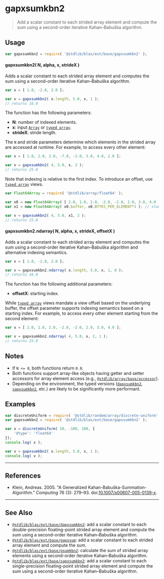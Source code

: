 <!--

@license Apache-2.0

Copyright (c) 2020 The Stdlib Authors.

Licensed under the Apache License, Version 2.0 (the "License");
you may not use this file except in compliance with the License.
You may obtain a copy of the License at

   http://www.apache.org/licenses/LICENSE-2.0

Unless required by applicable law or agreed to in writing, software
distributed under the License is distributed on an "AS IS" BASIS,
WITHOUT WARRANTIES OR CONDITIONS OF ANY KIND, either express or implied.
See the License for the specific language governing permissions and
limitations under the License.

-->

# gapxsumkbn2

> Add a scalar constant to each strided array element and compute the sum using a second-order iterative Kahan–Babuška algorithm.

<section class="intro">

</section>

<!-- /.intro -->

<section class="usage">

## Usage

```javascript
var gapxsumkbn2 = require( '@stdlib/blas/ext/base/gapxsumkbn2' );
```

#### gapxsumkbn2( N, alpha, x, strideX )

Adds a scalar constant to each strided array element and computes the sum using a second-order iterative Kahan–Babuška algorithm.

```javascript
var x = [ 1.0, -2.0, 2.0 ];

var v = gapxsumkbn2( x.length, 5.0, x, 1 );
// returns 16.0
```

The function has the following parameters:

-   **N**: number of indexed elements.
-   **x**: input [`Array`][mdn-array] or [`typed array`][mdn-typed-array].
-   **strideX**: stride length.

The `N` and stride parameters determine which elements in the strided array are accessed at runtime. For example, to access every other element:

```javascript
var x = [ 1.0, 2.0, 2.0, -7.0, -2.0, 3.0, 4.0, 2.0 ];

var v = gapxsumkbn2( 4, 5.0, x, 2 );
// returns 25.0
```

Note that indexing is relative to the first index. To introduce an offset, use [`typed array`][mdn-typed-array] views.

<!-- eslint-disable stdlib/capitalized-comments -->

```javascript
var Float64Array = require( '@stdlib/array/float64' );

var x0 = new Float64Array( [ 2.0, 1.0, 2.0, -2.0, -2.0, 2.0, 3.0, 4.0 ] );
var x1 = new Float64Array( x0.buffer, x0.BYTES_PER_ELEMENT*1 ); // start at 2nd element

var v = gapxsumkbn2( 4, 5.0, x1, 2 );
// returns 25.0
```

#### gapxsumkbn2.ndarray( N, alpha, x, strideX, offsetX )

Adds a scalar constant to each strided array element and computes the sum using a second-order iterative Kahan–Babuška algorithm and alternative indexing semantics.

```javascript
var x = [ 1.0, -2.0, 2.0 ];

var v = gapxsumkbn2.ndarray( x.length, 5.0, x, 1, 0 );
// returns 16.0
```

The function has the following additional parameters:

-   **offsetX**: starting index.

While [`typed array`][mdn-typed-array] views mandate a view offset based on the underlying buffer, the offset parameter supports indexing semantics based on a starting index. For example, to access every other element starting from the second element:

```javascript
var x = [ 2.0, 1.0, 2.0, -2.0, -2.0, 2.0, 3.0, 4.0 ];

var v = gapxsumkbn2.ndarray( 4, 5.0, x, 2, 1 );
// returns 25.0
```

</section>

<!-- /.usage -->

<section class="notes">

## Notes

-   If `N <= 0`, both functions return `0.0`.
-   Both functions support array-like objects having getter and setter accessors for array element access (e.g., [`@stdlib/array/base/accessor`][@stdlib/array/base/accessor]).
-   Depending on the environment, the typed versions ([`dapxsumkbn2`][@stdlib/blas/ext/base/dapxsumkbn2], [`sapxsumkbn2`][@stdlib/blas/ext/base/sapxsumkbn2], etc.) are likely to be significantly more performant.

</section>

<!-- /.notes -->

<section class="examples">

## Examples

<!-- eslint no-undef: "error" -->

```javascript
var discreteUniform = require( '@stdlib/random/array/discrete-uniform' );
var gapxsumkbn2 = require( '@stdlib/blas/ext/base/gapxsumkbn2' );

var x = discreteUniform( 10, -100, 100, {
    'dtype': 'float64'
});
console.log( x );

var v = gapxsumkbn2( x.length, 5.0, x, 1 );
console.log( v );
```

</section>

<!-- /.examples -->

* * *

<section class="references">

## References

-   Klein, Andreas. 2005. "A Generalized Kahan-Babuška-Summation-Algorithm." _Computing_ 76 (3): 279–93. doi:[10.1007/s00607-005-0139-x][@klein:2005a].

</section>

<!-- /.references -->

<!-- Section for related `stdlib` packages. Do not manually edit this section, as it is automatically populated. -->

<section class="related">

* * *

## See Also

-   <span class="package-name">[`@stdlib/blas/ext/base/dapxsumkbn2`][@stdlib/blas/ext/base/dapxsumkbn2]</span><span class="delimiter">: </span><span class="description">add a scalar constant to each double-precision floating-point strided array element and compute the sum using a second-order iterative Kahan–Babuška algorithm.</span>
-   <span class="package-name">[`@stdlib/blas/ext/base/gapxsum`][@stdlib/blas/ext/base/gapxsum]</span><span class="delimiter">: </span><span class="description">add a scalar constant to each strided array element and compute the sum.</span>
-   <span class="package-name">[`@stdlib/blas/ext/base/gsumkbn2`][@stdlib/blas/ext/base/gsumkbn2]</span><span class="delimiter">: </span><span class="description">calculate the sum of strided array elements using a second-order iterative Kahan–Babuška algorithm.</span>
-   <span class="package-name">[`@stdlib/blas/ext/base/sapxsumkbn2`][@stdlib/blas/ext/base/sapxsumkbn2]</span><span class="delimiter">: </span><span class="description">add a scalar constant to each single-precision floating-point strided array element and compute the sum using a second-order iterative Kahan–Babuška algorithm.</span>

</section>

<!-- /.related -->

<!-- Section for all links. Make sure to keep an empty line after the `section` element and another before the `/section` close. -->

<section class="links">

[mdn-array]: https://developer.mozilla.org/en-US/docs/Web/JavaScript/Reference/Global_Objects/Array

[mdn-typed-array]: https://developer.mozilla.org/en-US/docs/Web/JavaScript/Reference/Global_Objects/TypedArray

[@stdlib/array/base/accessor]: https://github.com/stdlib-js/array-base-accessor

[@klein:2005a]: https://doi.org/10.1007/s00607-005-0139-x

<!-- <related-links> -->

[@stdlib/blas/ext/base/dapxsumkbn2]: https://github.com/stdlib-js/blas/tree/main/ext/base/dapxsumkbn2

[@stdlib/blas/ext/base/gapxsum]: https://github.com/stdlib-js/blas/tree/main/ext/base/gapxsum

[@stdlib/blas/ext/base/gsumkbn2]: https://github.com/stdlib-js/blas/tree/main/ext/base/gsumkbn2

[@stdlib/blas/ext/base/sapxsumkbn2]: https://github.com/stdlib-js/blas/tree/main/ext/base/sapxsumkbn2

<!-- </related-links> -->

</section>

<!-- /.links -->
